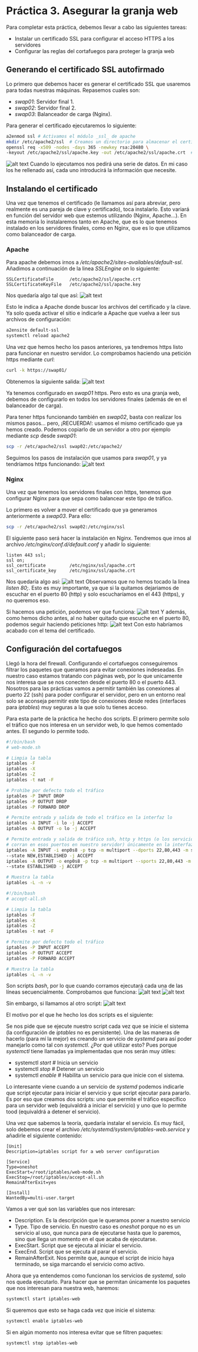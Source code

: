# Práctica 3. Asegurar la granja web

Para completar esta práctica, debemos llevar a cabo las siguientes tareas:
-   Instalar un certificado SSL para configurar el acceso HTTPS a los servidores
-   Configurar las reglas del cortafuegos para proteger la granja web

## Generando el certificado SSL autofirmado
Lo primero que debemos hacer es generar el certificado SSL que usaremos para
todas nuestras máquinas. Repasemos cuales son:
-   _swap01_: Servidor final 1.
-   _swap02_: Servidor final 2.
-   _swap03_: Balanceador de carga (Nginx).

Para generar el certificado ejecutaremos lo siguiente:
```bash
a2enmod ssl # Activamos el módulo _ssl_ de apache
mkdir /etc/apache2/ssl  # Creamos un directorio para almacenar el certificado
openssl req -x509 -nodes -days 365 -newkey rsa:20480 \
-keyout /etc/apache2/ssl/apache.key -out /etc/apache2/ssl/apache.crt  # Generamos el par de certificado y llave
```
![alt text](img/crear.png)
Cuando lo ejecutamos nos pedirá una serie de datos. En mi caso los he rellenado
así, cada uno introducirá la información que necesite.

## Instalando el certificado
Una vez que tenemos el certificado (le llamamos así para abreviar, pero
realmente es una pareja de clave y certificado), toca instalarlo. Esto variará
en función del servidor web que estemos utilizando (Nginx, Apache...). En esta
memoria lo instalaremos tanto en Apache, que es lo que tenemos instalado en los
servidores finales, como en Nginx, que es lo que utilizamos como balanceador de
carga.

### Apache
Para apache debemos irnos a _/etc/apache2/sites-availables/default-ssl_.
Añadimos a continuación de la linea _SSLEngine on_ lo siguiente:
```
SSLCertificateFile      /etc/apache2/ssl/apache.crt
SSLCertificateKeyFile   /etc/apache2/ssl/apache.key
```
Nos quedaría algo tal que así:
![alt text](img/default-ssl-conf.png)

Esto le indica a Apache donde buscar los archivos del certificado y la clave. Ya
solo queda activar el sitio e indicarle a Apache que vuelva a leer sus archivos
de configuración:
```bash
a2ensite default-ssl
systemctl reload apache2
```
Una vez que hemos hecho los pasos anteriores, ya tendremos https listo para
funcionar en nuestro servidor. Lo comprobamos haciendo una petición https
mediante _curl_:
```bash
curl -k https://swap01/
```
Obtenemos la siguiente salida:
![alt text](img/ssl-working-swap01.png)

Ya tenemos configurado en _swap01_ https. Pero esto es una granja web, debemos
de configurarlo en todos los servidores finales (además de en el balanceador de
carga).  

Para tener https funcionando también en _swap02_, basta con realizar los mismos
pasos... pero, ¡RECUERDA!: usamos el mismo certificado que ya hemos creado.
Podemos copiarlo de un servidor a otro por ejemplo mediante _scp_ desde _swap01_:
```bash
scp -r /etc/apache2/ssl swap02:/etc/apache2/
```
Seguimos los pasos de instalación que usamos para _swap01_, y ya tendríamos
https funcionando:
![alt text](img/ssl-working-swap02.png)

### Nginx
Una vez que tenemos los servidores finales con https, tenemos que configurar
Nginx para que sepa como balancear este tipo de tráfico.  

Lo primero es volver a mover el certificado que ya generamos anteriormente a
_swap03_. Para ello:
```bash
scp -r /etc/apache2/ssl swap02:/etc/nginx/ssl
```
El siguiente paso será hacer la instalación en Nginx. Tendremos que irnos al
archivo _/etc/nginx/conf.d/default.conf_ y añadir lo siguiente:
```
listen 443 ssl;
ssl on;
ssl_certificate         /etc/nginx/ssl/apache.crt
ssl_certificate_key     /etc/nginx/ssl/apache.crt
```
Nos quedaría algo asi:
![alt text](img/nginx-ssl-conf.png)
Observamos que no hemos tocado la linea _listen 80;_. Esto es muy importante, ya
que si la quitamos dejariamos de escuchar en el puerto 80 (http) y solo
escucharíamos en el 443 (https), y no queremos eso.  

Si hacemos una petición, podemos ver que funciona:
![alt text](img/ssl-working-nginx.png)
Y además, como hemos dicho antes, al no haber quitado que escuche en el puerto
80, podemos seguir haciendo peticiones http:
![alt text](img/nginx-http-redirect.png)
Con esto habríamos acabado con el tema del certificado.

## Configuración del cortafuegos
Llegó la hora del firewall. Configurando el cortafuegos conseguiremos filtrar
los paquetes que queramos para evitar conexiones indeseadas. En nuestro caso
estamos tratando con páginas web, por lo que unicamente nos interesa que se nos
conecten desde el puerto 80 o el puerto 443. Nosotros para las prácticas vamos a
permitir también las conexiones al puerto 22 (ssh) para poder configurar el
servidor, pero en un entorno real solo se aconseja permitir este tipo de
conexiones desde redes (interfaces para _iptables_) muy seguras a la que solo tu
tienes acceso.  

Para esta parte de la práctica he hecho dos scripts. El primero permite solo el
tráfico que nos interesa en un servidor web, lo que hemos comentado antes. El
segundo lo permite todo.
```bash
#!/bin/bash
# web-mode.sh

# Limpia la tabla
iptables -F
iptables -X
iptables -Z
iptables -t nat -F

# Prohíbe por defecto todo el tráfico
iptables -P INPUT DROP
iptables -P OUTPUT DROP
iptables -P FORWARD DROP

# Permite entrada y salida de todo el tráfico en la interfaz lo
iptables -A INPUT -i lo -j ACCEPT
iptables -A OUTPUT -o lo -j ACCEPT

# Permite entrada y salida de tráfico ssh, http y https (o los servicios que
# corran en esos puertos en nuestro servidor) únicamente en la interfaz enp0s8
iptables -A INPUT -i enp0s8 -p tcp -m multiport --dports 22,80,443 -m state \
--state NEW,ESTABLISHED -j ACCEPT
iptables -A OUTPUT -o enp0s8 -p tcp -m multiport --sports 22,80,443 -m state \
--state ESTABLISHED -j ACCEPT

# Muestra la tabla
iptables -L -n -v
```

```bash
#!/bin/bash
# accept-all.sh

# Limpia la tabla
iptables -F
iptables -X
iptables -Z
iptables -t nat -F

# Permite por defecto todo el tráfico
iptables -P INPUT ACCEPT
iptables -P OUTPUT ACCEPT
iptables -P FORWARD ACCEPT

# Muestra la tabla
iptables -L -n -v
```


Son scripts _bash_, por lo que cuando corramos ejecutará cada una de las líneas
secuencialmente. Comprobamos que funciona:
![alt text](img/web-mode-ping.png)
![alt text](img/web-mode-https.png)

Sin embargo, si llamamos al otro script:
![alt text](img/accept-all.png)

El motivo por el que he hecho los dos scripts es el siguiente:

Se nos pide que se ejecute nuestro script cada vez que se inicie el sistema (la
configuración de _iptables_ no es persistente). Una de las maneras de hacerlo
(para mí la mejor) es creando un servicio de _systemd_ para así poder manejarlo
como tal con _systemctl_. ¿Por qué utilizar esto? Pues porque _systemctl_ tiene
llamadas ya implementadas que nos serán muy útiles:
-   systemctl _start_ <servicio>    # Inicia un servicio
-   systemctl _stop_ <servicio>     # Detener un servicio
-   systemctl _enable_ <servicio>   # Habilita un servicio para que inicie con
    el sistema.  

Lo interesante viene cuando a un servicio de _systemd_ podemos indicarle que
script ejecutar para iniciar el servicio y que script ejecutar para pararlo. Es
por eso que creamos dos scripts: uno que permite el tráfico específico para un
servidor web (equivaldrá a iniciar el servicio) y uno que lo permite tood
(equivaldrá a detener el servicio).  

Una vez que sabemos la teoría, quedaría instalar el servicio. Es muy fácil, solo
debemos crear el archivo _/etc/systemd/system/iptables-web.service_ y añadirle
el siguiente contenido:
```
[Unit]
Description=iptables script for a web server configuration

[Service]
Type=oneshot
ExecStart=/root/iptables/web-mode.sh
ExecStop=/root/iptables/accept-all.sh
RemainAfterExit=yes

[Install]
WantedBy=multi-user.target
```
Vamos a ver qué son las variables que nos interesan:
-   Description. Es la descripción que le queramos poner a nuestro servicio
-   Type. Tipo de servicio. En nuestro caso es _oneshot_ porque no es un
    servicio al uso, que nunca para de ejecutarse hasta que lo paremos, sino que
    llega un momento en el que acaba de ejecutarse.
-   ExecStart. Script que se ejecuta al iniciar el servicio.
-   ExecEnd. Script que se ejecuta al parar el servicio.
-   RemainAfterExit. Nos permite que, aunque el script de inicio haya terminado,
    se siga marcando el servicio como activo.

Ahora que ya entendemos como funcionan los servicios de _systemd_, solo nos
queda ejecutarlo. Para hacer que se permitan únicamente los paquetes que nos
interesan para nuestra web, haremos:
```bash
systemctl start iptables-web
```
Si queremos que esto se haga cada vez que inicie el sistema:
```bash
systemctl enable iptables-web
```
Si en algún momento nos interesa evitar que se filtren paquetes:
```bash
systemctl stop iptables-web
```
